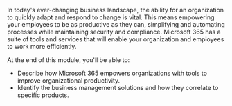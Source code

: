 In today's ever-changing business landscape, the ability for an organization to quickly adapt and respond to change is vital. This means empowering your employees to be as productive as they can, simplifying and automating processes while maintaining security and compliance.
Microsoft 365 has a suite of tools and services that will enable your organization and employees to work more efficiently.

At the end of this module, you'll be able to:

- Describe how Microsoft 365 empowers organizations with tools to improve organizational productivity.
- Identify the business management solutions and how they correlate to specific products.
